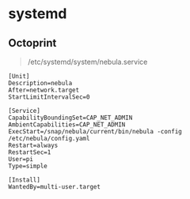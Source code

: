 # systemd

## Octoprint
> /etc/systemd/system/nebula.service
```
[Unit]
Description=nebula
After=network.target
StartLimitIntervalSec=0

[Service]
CapabilityBoundingSet=CAP_NET_ADMIN
AmbientCapabilities=CAP_NET_ADMIN
ExecStart=/snap/nebula/current/bin/nebula -config /etc/nebula/config.yaml
Restart=always
RestartSec=1
User=pi
Type=simple

[Install]
WantedBy=multi-user.target
```